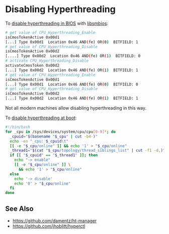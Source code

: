 Disabling Hyperthreading
========================

To [disable hyperthreading in BIOS][disable hyperthreading in BIOS] with
[libsmbios][libsmbios]:

```sh
# get value of CPU_Hyperthreading_Enable
isCmosTokenActive 0x00d1
[...] Type 0x00d1  Location 0x46 AND(fe) OR(0)  BITFIELD: 1
# get value of CPU_Hyperthreading_Disable
isCmosTokenActive 0x00d2
[....] Type 0x00d2  Location 0x46 AND(fe) OR(1)  BITFIELD: 0
# activate CPU_Hyperthreading_Disable
activateCmosToken 0x00d2
[...] Type 0x00d2  Location 0x46 AND(fe) OR(1)  BITFIELD: 1
# get value of CPU_Hyperthreading_Enable
isCmosTokenActive 0x00d1
[...] Type 0x00d1  Location 0x46 AND(fe) OR(0)  BITFIELD: 0
# get value of CPU_Hyperthreading_Disable
isCmosTokenActive 0x00d2
[...] Type 0x00d2  Location 0x46 AND(fe) OR(1)  BITFIELD: 1
```

Not all modern machines allow disabling hyperthreading in this way.

To [disable hyperthreading at boot][disable hyperthreading at boot]:

```sh
#!/bin/bash
for _cpu in /sys/devices/system/cpu/cpu[0-9]*; do
  _cpuid="$(basename "$_cpu" | cut -b4-)"
  echo -en "_cpu: $_cpuid\t"
  [[ -e "$_cpu/online" ]] && echo '1' > "$_cpu/online"
  _thread1="$(cat "$_cpu/topology/thread_siblings_list" | cut -f1 -d,)"
  if [[ "$_cpuid" == "$_thread1" ]]; then
    echo "-> enable"
    [[ -e "$_cpu/online" ]] \
      && echo '1' > "$_cpu/online"
  else
    echo '-> disable'
    echo '0' > "$_cpu/online"
  fi
done
```

See Also
--------

- https://github.com/damentz/ht-manager
- https://github.com/jhoblitt/hyperctl


[disable hyperthreading in BIOS]: https://www.mail-archive.com/source-changes@openbsd.org/msg99141.html
[disable hyperthreading at boot]: https://serverfault.com/questions/235825/disable-hyperthreading-from-within-linux-no-access-to-bios/797534#797534
[libsmbios]: https://serverfault.com/questions/235825/disable-hyperthreading-from-within-linux-no-access-to-bios/412832#412832
